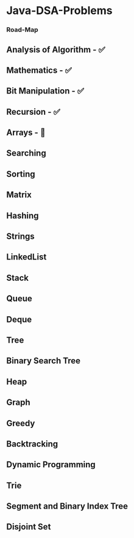 # Java-DSA-Problems 
### Road-Map
## Analysis of Algorithm - ✅ 
## Mathematics - ✅
## Bit Manipulation - ✅
## Recursion - ✅
## Arrays - 🏃
## Searching
## Sorting
## Matrix
## Hashing
## Strings
## LinkedList
## Stack
## Queue
## Deque
## Tree
## Binary Search Tree
## Heap
## Graph
## Greedy
## Backtracking
## Dynamic Programming
## Trie
## Segment and Binary Index Tree
## Disjoint Set
